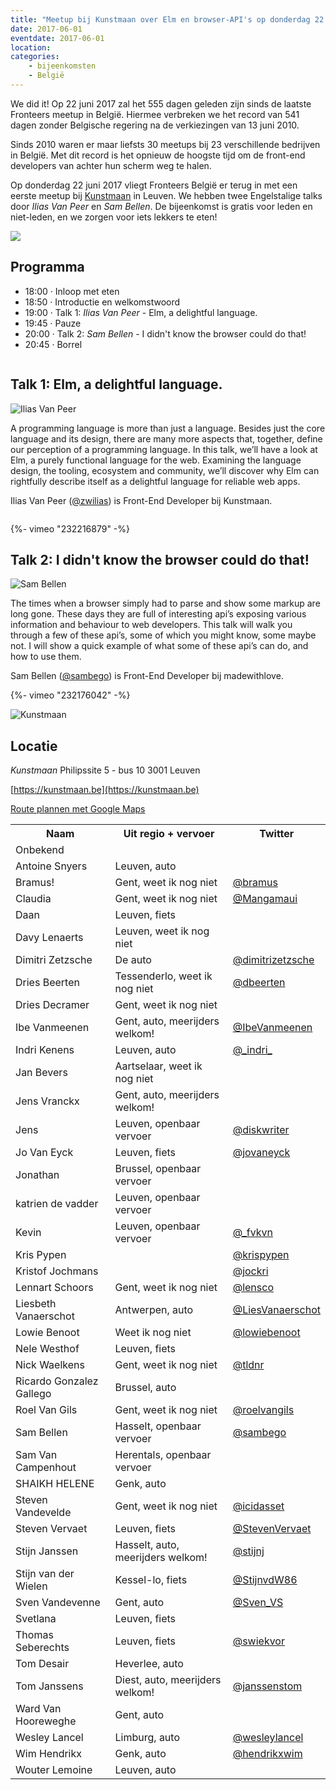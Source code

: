 ```yaml
---
title: "Meetup bij Kunstmaan over Elm en browser-API's op donderdag 22 juni 2017"
date: 2017-06-01
eventdate: 2017-06-01
location:
categories:
    - bijeenkomsten 
    - België
---
```


We did it! Op 22 juni 2017 zal het 555 dagen geleden zijn sinds de laatste Fronteers meetup in België. Hiermee verbreken we het record van 541 dagen zonder Belgische regering na de verkiezingen van 13 juni 2010.

Sinds 2010 waren er maar liefsts 30 meetups bij 23 verschillende bedrijven in België. Met dit record is het opnieuw de hoogste tijd om de front-end developers van achter hun scherm weg te halen.

Op donderdag 22 juni 2017 vliegt Fronteers België er terug in met een eerste meetup bij [Kunstmaan](https://kunstmaan.be/) in Leuven. We hebben twee Engelstalige talks door _Ilias Van Peer_ en _Sam Bellen_. De bijeenkomst is gratis voor leden en niet-leden, en we zorgen voor iets lekkers te eten!

![](/_img/bijeenkomsten/km-top.jpg)

## Programma

-   18:00 · Inloop met eten
-   18:50 · Introductie en welkomstwoord
-   19:00 · Talk 1: _Ilias Van Peer_ - Elm, a delightful language.
-   19:45 · Pauze
-   20:00 · Talk 2: _Sam Bellen_ - I didn't know the browser could do that!
-   20:45 · Borrel

```

```

## Talk 1: Elm, a delightful language.

![Ilias Van Peer](/_img/bijeenkomsten/ilias-van-peer.png)

A programming language is more than just a language. Besides just the core language and its design, there are many more aspects that, together, define our perception of a programming language. In this talk, we’ll have a look at Elm, a purely functional language for the web. Examining the language design, the tooling, ecosystem and community, we’ll discover why Elm can rightfully describe itself as a delightful language for reliable web apps.

Ilias Van Peer ([@zwilias](https://github.com/zwilias)) is Front-End Developer bij Kunstmaan.

```

```

<div>
    {%- vimeo "232216879" -%}
</div>

## Talk 2: I didn't know the browser could do that!

![Sam Bellen](/_img/bijeenkomsten/sam-bellen.jpg)

The times when a browser simply had to parse and show some markup are long gone. These days they are full of interesting api’s exposing various information and behaviour to web developers. This talk will walk you through a few of these api’s, some of which you might know, some maybe not. I will show a quick example of what some of these api’s can do, and how to use them.

Sam Bellen ([@sambego](https://github.com/sambego)) is Front-End Developer bij madewithlove.

<div>
    {%- vimeo "232176042" -%}
</div>

![Kunstmaan](/_img/bijeenkomsten/km.jpg)

## Locatie

_Kunstmaan_
Philipssite 5 - bus 10
3001 Leuven

[https://kunstmaan.be](https://kunstmaan.be)

[Route plannen met Google Maps](https://www.google.be/maps/place/Kunstmaan/@50.867195,4.7107903,17z/data=!3m1!4b1!4m5!3m4!1s0x47c160e1fd1d81db:0x792791c9a757a87a!8m2!3d50.867195!4d4.712895?hl=en)

<table>
<tr>
<th scope="col">Naam</th>
<th scope="col">Uit regio + vervoer</th>
<th scope="col">Twitter</th>
</tr>
<tr>
<td>Onbekend</td>
<td></td>
<td></td>
</tr>
<tr>
<td>Antoine Snyers</td>
<td>Leuven, auto</td>
<td></td>
</tr>
<tr>
<td>Bramus!</td>
<td>Gent, weet ik nog niet</td>
<td><a href="https://twitter.com/bramus" rel="nofollow">@bramus</a></td>
</tr>
<tr>
<td>Claudia </td>
<td>Gent, weet ik nog niet</td>
<td><a href="https://twitter.com/Mangamaui" rel="nofollow">@Mangamaui</a></td>
</tr>
<tr>
<td>Daan</td>
<td>Leuven, fiets</td>
<td></td>
</tr>
<tr>
<td>Davy Lenaerts</td>
<td>Leuven, weet ik nog niet</td>
<td></td>
</tr>
<tr>
<td>Dimitri Zetzsche</td>
<td>De auto</td>
<td><a href="https://twitter.com/dimitrizetzsche" rel="nofollow">@dimitrizetzsche</a></td>
</tr>
<tr>
<td>Dries Beerten</td>
<td>Tessenderlo, weet ik nog niet</td>
<td><a href="https://twitter.com/dbeerten" rel="nofollow">@dbeerten</a></td>
</tr>
<tr>
<td>Dries Decramer</td>
<td>Gent, weet ik nog niet</td>
<td></td>
</tr>
<tr>
<td>Ibe Vanmeenen</td>
<td>Gent, auto, meerijders welkom!</td>
<td><a href="https://twitter.com/IbeVanmeenen" rel="nofollow">@IbeVanmeenen</a></td>
</tr>
<tr>
<td>Indri Kenens</td>
<td>Leuven, auto</td>
<td><a href="https://twitter.com/_indri_" rel="nofollow">@_indri_</a></td>
</tr>
<tr>
<td>Jan Bevers</td>
<td>Aartselaar, weet ik nog niet</td>
<td></td>
</tr>
<tr>
<td>Jens Vranckx</td>
<td>Gent, auto, meerijders welkom!</td>
<td></td>
</tr>
<tr>
<td>Jens</td>
<td>Leuven, openbaar vervoer</td>
<td><a href="https://twitter.com/diskwriter" rel="nofollow">@diskwriter</a></td>
</tr>
<tr>
<td>Jo Van Eyck</td>
<td>Leuven, fiets</td>
<td><a href="https://twitter.com/jovaneyck" rel="nofollow">@jovaneyck</a></td>
</tr>
<tr>
<td>Jonathan</td>
<td>Brussel, openbaar vervoer</td>
<td></td>
</tr>
<tr>
<td>katrien de vadder</td>
<td>Leuven, openbaar vervoer</td>
<td></td>
</tr>
<tr>
<td>Kevin</td>
<td>Leuven, openbaar vervoer</td>
<td><a href="https://twitter.com/_fvkvn" rel="nofollow">@_fvkvn</a></td>
</tr>
<tr>
<td>Kris Pypen</td>
<td></td>
<td><a href="https://twitter.com/krispypen" rel="nofollow">@krispypen</a></td>
</tr>
<tr>
<td>Kristof Jochmans</td>
<td></td>
<td><a href="https://twitter.com/jockri" rel="nofollow">@jockri</a></td>
</tr>
<tr>
<td>Lennart Schoors</td>
<td>Gent, weet ik nog niet</td>
<td><a href="https://twitter.com/lensco" rel="nofollow">@lensco</a></td>
</tr>
<tr>
<td>Liesbeth Vanaerschot</td>
<td>Antwerpen, auto</td>
<td><a href="https://twitter.com/LiesVanaerschot" rel="nofollow">@LiesVanaerschot</a></td>
</tr>
<tr>
<td>Lowie Benoot</td>
<td>Weet ik nog niet</td>
<td><a href="https://twitter.com/lowiebenoot" rel="nofollow">@lowiebenoot</a></td>
</tr>
<tr>
<td>Nele Westhof</td>
<td>Leuven, fiets</td>
<td></td>
</tr>
<tr>
<td>Nick Waelkens</td>
<td>Gent, weet ik nog niet</td>
<td><a href="https://twitter.com/tldnr" rel="nofollow">@tldnr</a></td>
</tr>
<tr>
<td>Ricardo Gonzalez Gallego</td>
<td>Brussel, auto</td>
<td></td>
</tr>
<tr>
<td>Roel Van Gils</td>
<td>Gent, weet ik nog niet</td>
<td><a href="https://twitter.com/roelvangils" rel="nofollow">@roelvangils</a></td>
</tr>
<tr>
<td>Sam Bellen</td>
<td>Hasselt, openbaar vervoer</td>
<td><a href="https://twitter.com/sambego" rel="nofollow">@sambego</a></td>
</tr>
<tr>
<td>Sam Van Campenhout</td>
<td>Herentals, openbaar vervoer</td>
<td></td>
</tr>
<tr>
<td>SHAIKH HELENE</td>
<td>Genk, auto</td>
<td></td>
</tr>
<tr>
<td>Steven Vandevelde</td>
<td>Gent, weet ik nog niet</td>
<td><a href="https://twitter.com/icidasset" rel="nofollow">@icidasset</a></td>
</tr>
<tr>
<td>Steven Vervaet</td>
<td>Leuven, fiets</td>
<td><a href="https://twitter.com/StevenVervaet" rel="nofollow">@StevenVervaet</a></td>
</tr>
<tr>
<td>Stijn Janssen</td>
<td>Hasselt, auto, meerijders welkom!</td>
<td><a href="https://twitter.com/stijnj" rel="nofollow">@stijnj</a></td>
</tr>
<tr>
<td>Stijn van der Wielen</td>
<td>Kessel-lo, fiets</td>
<td><a href="https://twitter.com/StijnvdW86" rel="nofollow">@StijnvdW86</a></td>
</tr>
<tr>
<td>Sven Vandevenne</td>
<td>Gent, auto</td>
<td><a href="https://twitter.com/Sven_VS" rel="nofollow">@Sven_VS</a></td>
</tr>
<tr>
<td>Svetlana</td>
<td>Leuven, fiets</td>
<td></td>
</tr>
<tr>
<td>Thomas Seberechts</td>
<td>Leuven, fiets</td>
<td><a href="https://twitter.com/swiekvor" rel="nofollow">@swiekvor</a></td>
</tr>
<tr>
<td>Tom Desair</td>
<td>Heverlee, auto</td>
<td></td>
</tr>
<tr>
<td>Tom Janssens</td>
<td>Diest, auto, meerijders welkom!</td>
<td><a href="https://twitter.com/janssenstom" rel="nofollow">@janssenstom</a></td>
</tr>
<tr>
<td>Ward Van Hooreweghe</td>
<td>Gent, auto</td>
<td></td>
</tr>
<tr>
<td>Wesley Lancel</td>
<td>Limburg, auto</td>
<td><a href="https://twitter.com/wesleylancel" rel="nofollow">@wesleylancel</a></td>
</tr>
<tr>
<td>Wim Hendrikx</td>
<td>Genk, auto</td>
<td><a href="https://twitter.com/hendrikxwim" rel="nofollow">@hendrikxwim</a></td>
</tr>
<tr>
<td>Wouter Lemoine</td>
<td>Leuven, auto</td>
<td></td>
</tr>
</table>
